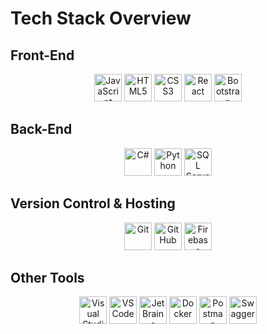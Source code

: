 # Tech Stack Overview

## Front-End
<p align="center">
    <img src="https://cdn.jsdelivr.net/gh/devicons/devicon@latest/icons/javascript/javascript-original.svg" width="44" alt="JavaScript" />
    <img src="https://cdn.jsdelivr.net/gh/devicons/devicon@latest/icons/html5/html5-original-wordmark.svg" width="44" alt="HTML5" />
    <img src="https://cdn.jsdelivr.net/gh/devicons/devicon@latest/icons/css3/css3-original-wordmark.svg" width="44" alt="CSS3" />
    <img src="https://cdn.jsdelivr.net/gh/devicons/devicon@latest/icons/react/react-original-wordmark.svg" width="44" alt="React" />
    <img src="https://cdn.jsdelivr.net/gh/devicons/devicon@latest/icons/bootstrap/bootstrap-original-wordmark.svg" width="44" alt="Bootstrap" />
</p>

## Back-End
<p align="center">
    <img src="https://cdn.jsdelivr.net/gh/devicons/devicon@latest/icons/csharp/csharp-original.svg" width="44" alt="C#" />
    <img src="https://cdn.jsdelivr.net/gh/devicons/devicon@latest/icons/python/python-original-wordmark.svg" width="44" alt="Python" />
    <img src="https://cdn.jsdelivr.net/gh/devicons/devicon@latest/icons/microsoftsqlserver/microsoftsqlserver-original-wordmark.svg" width="44" alt="SQL Server" />
</p>

## Version Control & Hosting
<p align="center">
    <img src="https://cdn.jsdelivr.net/gh/devicons/devicon@latest/icons/git/git-original-wordmark.svg" width="44" alt="Git" />
    <img src="https://cdn.jsdelivr.net/gh/devicons/devicon@latest/icons/github/github-original-wordmark.svg" width="44" alt="GitHub" />
    <img src="https://cdn.jsdelivr.net/gh/devicons/devicon@latest/icons/firebase/firebase-original-wordmark.svg" width="44" alt="Firebase" />
</p>

## Other Tools
<p align="center">
    <img src="https://cdn.jsdelivr.net/gh/devicons/devicon@latest/icons/visualstudio/visualstudio-original.svg" width="44" height="44" alt="Visual Studio" />
    <img src="https://cdn.jsdelivr.net/gh/devicons/devicon@latest/icons/vscode/vscode-original-wordmark.svg" width="44" alt="VS Code" />
    <img src="https://cdn.jsdelivr.net/gh/devicons/devicon@latest/icons/rider/rider-original.svg" width="44" alt="JetBrains Rider" />
    <img src="https://cdn.jsdelivr.net/gh/devicons/devicon@latest/icons/docker/docker-plain-wordmark.svg" width="44" alt="Docker" />
    <img src="https://cdn.jsdelivr.net/gh/devicons/devicon@latest/icons/postman/postman-original-wordmark.svg" width="44" alt="Postman" />
    <img src="https://cdn.jsdelivr.net/gh/devicons/devicon@latest/icons/swagger/swagger-original-wordmark.svg" width="44" alt="Swagger" />
</p>
